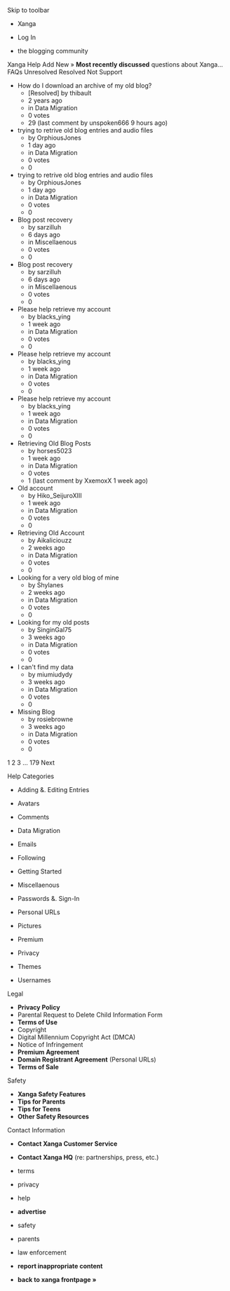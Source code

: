 Skip to toolbar

*   Xanga

*   Log In

*   the blogging community

Xanga Help Add New » **Most recently discussed** questions about Xanga… FAQs Unresolved Resolved Not Support

*   How do I download an archive of my old blog?
    *   \[Resolved\] by thibault
    *   2 years ago
    *   in Data Migration
    *   0 votes
    *   29 (last comment by unspoken666 9 hours ago)
*   trying to retrive old blog entries and audio files
    *   by OrphiousJones
    *   1 day ago
    *   in Data Migration
    *   0 votes
    *   0
*   trying to retrive old blog entries and audio files
    *   by OrphiousJones
    *   1 day ago
    *   in Data Migration
    *   0 votes
    *   0
*   Blog post recovery
    *   by sarzilluh
    *   6 days ago
    *   in Miscellaenous
    *   0 votes
    *   0
*   Blog post recovery
    *   by sarzilluh
    *   6 days ago
    *   in Miscellaenous
    *   0 votes
    *   0
*   Please help retrieve my account
    *   by blacks\_ying
    *   1 week ago
    *   in Data Migration
    *   0 votes
    *   0
*   Please help retrieve my account
    *   by blacks\_ying
    *   1 week ago
    *   in Data Migration
    *   0 votes
    *   0
*   Please help retrieve my account
    *   by blacks\_ying
    *   1 week ago
    *   in Data Migration
    *   0 votes
    *   0
*   Retrieving Old Blog Posts
    *   by horses5023
    *   1 week ago
    *   in Data Migration
    *   0 votes
    *   1 (last comment by XxemoxX 1 week ago)
*   Old account
    *   by Hiko\_SeijuroXIII
    *   1 week ago
    *   in Data Migration
    *   0 votes
    *   0
*   Retrieving Old Account
    *   by Aikaliciouzz
    *   2 weeks ago
    *   in Data Migration
    *   0 votes
    *   0
*   Looking for a very old blog of mine
    *   by Shylanes
    *   2 weeks ago
    *   in Data Migration
    *   0 votes
    *   0
*   Looking for my old posts
    *   by SinginGal75
    *   3 weeks ago
    *   in Data Migration
    *   0 votes
    *   0
*   I can't find my data
    *   by miumiudydy
    *   3 weeks ago
    *   in Data Migration
    *   0 votes
    *   0
*   Missing Blog
    *   by rosiebrowne
    *   3 weeks ago
    *   in Data Migration
    *   0 votes
    *   0

1 2 3 ... 179 Next

Help Categories

*   Adding &. Editing Entries
*   Avatars
*   Comments
*   Data Migration
*   Emails
*   Following
*   Getting Started
*   Miscellaenous

*   Passwords &. Sign-In
*   Personal URLs
*   Pictures
*   Premium
*   Privacy
*   Themes
*   Usernames

Legal

*   **Privacy Policy**
*   Parental Request to Delete Child Information Form
*   **Terms of Use**
*   Copyright
*   Digital Millennium Copyright Act (DMCA)
*   Notice of Infringement
*   **Premium Agreement**
*   **Domain Registrant Agreement** (Personal URLs)
*   **Terms of Sale**

Safety

*   **Xanga Safety Features**
*   **Tips for Parents**
*   **Tips for Teens**
*   **Other Safety Resources**

Contact Information

*   **Contact Xanga Customer Service**
*   **Contact Xanga HQ** (re: partnerships, press, etc.)

*   terms
*   privacy
*   help
*   **advertise**

*   safety
*   parents
*   law enforcement
*   **report inappropriate content**

*   **back to xanga frontpage »**